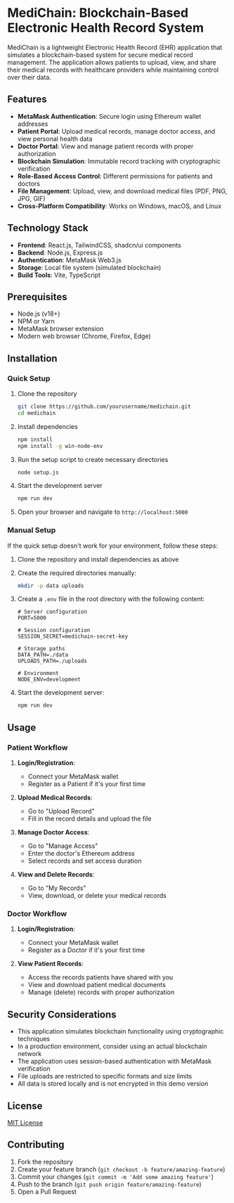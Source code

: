 # MediChain: Blockchain-Based Electronic Health Record System

MediChain is a lightweight Electronic Health Record (EHR) application that simulates a blockchain-based system for secure medical record management. The application allows patients to upload, view, and share their medical records with healthcare providers while maintaining control over their data.

## Features

- **MetaMask Authentication**: Secure login using Ethereum wallet addresses
- **Patient Portal**: Upload medical records, manage doctor access, and view personal health data
- **Doctor Portal**: View and manage patient records with proper authorization
- **Blockchain Simulation**: Immutable record tracking with cryptographic verification
- **Role-Based Access Control**: Different permissions for patients and doctors
- **File Management**: Upload, view, and download medical files (PDF, PNG, JPG, GIF)
- **Cross-Platform Compatibility**: Works on Windows, macOS, and Linux

## Technology Stack

- **Frontend**: React.js, TailwindCSS, shadcn/ui components
- **Backend**: Node.js, Express.js
- **Authentication**: MetaMask Web3.js
- **Storage**: Local file system (simulated blockchain)
- **Build Tools**: Vite, TypeScript

## Prerequisites

- Node.js (v18+)
- NPM or Yarn
- MetaMask browser extension
- Modern web browser (Chrome, Firefox, Edge)

## Installation

### Quick Setup

1. Clone the repository
   ```bash
   git clone https://github.com/yourusername/medichain.git
   cd medichain
   ```

2. Install dependencies
   ```bash
   npm install
   npm install -g win-node-env
   ```

3. Run the setup script to create necessary directories
   ```bash
   node setup.js
   ```

4. Start the development server
   ```bash
   npm run dev
   ```

5. Open your browser and navigate to `http://localhost:5000`

### Manual Setup

If the quick setup doesn't work for your environment, follow these steps:

1. Clone the repository and install dependencies as above

2. Create the required directories manually:
   ```bash
   mkdir -p data uploads
   ```

3. Create a `.env` file in the root directory with the following content:
   ```
   # Server configuration
   PORT=5000

   # Session configuration
   SESSION_SECRET=medichain-secret-key

   # Storage paths
   DATA_PATH=./data
   UPLOADS_PATH=./uploads

   # Environment
   NODE_ENV=development
   ```

4. Start the development server:
   ```bash
   npm run dev
   ```

## Usage

### Patient Workflow

1. **Login/Registration**:
   - Connect your MetaMask wallet
   - Register as a Patient if it's your first time

2. **Upload Medical Records**:
   - Go to "Upload Record"
   - Fill in the record details and upload the file

3. **Manage Doctor Access**:
   - Go to "Manage Access"
   - Enter the doctor's Ethereum address
   - Select records and set access duration

4. **View and Delete Records**:
   - Go to "My Records"
   - View, download, or delete your medical records

### Doctor Workflow

1. **Login/Registration**:
   - Connect your MetaMask wallet
   - Register as a Doctor if it's your first time

2. **View Patient Records**:
   - Access the records patients have shared with you
   - View and download patient medical documents
   - Manage (delete) records with proper authorization

## Security Considerations

- This application simulates blockchain functionality using cryptographic techniques
- In a production environment, consider using an actual blockchain network
- The application uses session-based authentication with MetaMask verification
- File uploads are restricted to specific formats and size limits
- All data is stored locally and is not encrypted in this demo version

## License

[MIT License](LICENSE)

## Contributing

1. Fork the repository
2. Create your feature branch (`git checkout -b feature/amazing-feature`)
3. Commit your changes (`git commit -m 'Add some amazing feature'`)
4. Push to the branch (`git push origin feature/amazing-feature`)
5. Open a Pull Request